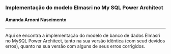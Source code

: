### Implementação do modelo Elmasri no My SQL Power Architect
#### Amanda Arnoni Nascimento
***

Aqui se encontra a implementação do modelo de banco de dados Elmasri no MySQL Power Architect, tanto na sua versão idêntica (com seud devidos erros), quanto na sua versão com alguns de seus erros corrigidos.
